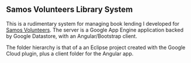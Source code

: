 ## Samos Volunteers Library System
This is a rudimentary system for managing book lending I developed for [Samos Volunteers](http://samosvolunteers.org/). 
The server is a Google App Engine application backed by Google Datastore, with an Angular/Bootstrap client. 

The folder hierarchy is that of a an Eclipse project created with the Google Cloud plugin, plus a client folder for the Angular app.
